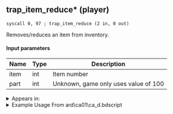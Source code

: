 ## trap_item_reduce* (player)

`syscall 0, 97 ; trap_item_reduce (2 in, 0 out)`

Removes/reduces an item from inventory.

#### Input parameters
| Name | Type | Description
|------|------|------------
| item   | int   | Item number
| part   | int   | Unknown, game only uses value of 100




<details>
	<summary>Appears in:</summary>
| filename | Entity (obj)
|----------|-------------
| ard\ca01\ca_d.bdscript       |           
| ard\he13\he_d.bdscript       |           
| ard\he18\he_d.bdscript       |           
| ard\nm07\nm_d.bdscript       |           
| ard\nm08\nm_d.bdscript       |           
| ard\tt02\tt_d.bdscript       |           
| ard\tt02\tt_n.bdscript       |           
| ard\tt08\tt_d_0.bdscript       |           
| ard\tt08\tt_d_1.bdscript       |           
| ard\tt17\tt_d.bdscript       |           

</details>

<details>
	<summary>Example Usage From ard\ca01\ca_d.bdscript</summary>
```
TR2:
 pushImm 372
 pushImm 100
 syscall 0, 97 ; trap_item_reduce (2 in, 0 out)
 ret
```
</details>

